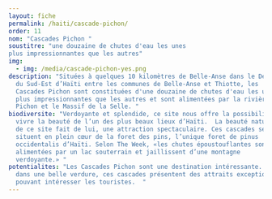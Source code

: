 ```yaml
---
layout: fiche
permalink: /haiti/cascade-pichon/
order: 11
nom: "Cascades Pichon "
soustitre: "une douzaine de chutes d'eau les unes
plus impressionnantes que les autres"
img:
  - img: /media/cascade-pichon-yes.png
description: "Situées à quelques 10 kilomètres de Belle-Anse dans le Département
  du Sud-Est d’Haïti entre les communes de Belle-Anse et Thiotte, les
  Cascades Pichon sont constituées d'une douzaine de chutes d'eau les unes
  plus impressionnantes que les autres et sont alimentées par la rivière
  Pichon et le Massif de la Selle. "
biodiversite: "Verdoyante et splendide, ce site nous offre la possibilité de
  vivre la beauté de l’un des plus beaux lieux d’Haïti.  La beauté naturelle
  de ce site fait de lui, une attraction spectaculaire. Ces cascades se
  situent en plein cœur de la foret des pins, l’unique foret de pinus
  occidentalis d’Haïti. Selon The Week, «les chutes époustouflantes sont
  alimentées par un lac souterrain et jaillissent d’une montagne
  verdoyante.» "
potentialites: "Les Cascades Pichon sont une destination intéressante. Plongées
  dans une belle verdure, ces cascades présentent des attraits exceptionnels
  pouvant intéresser les touristes.  "
---
```

